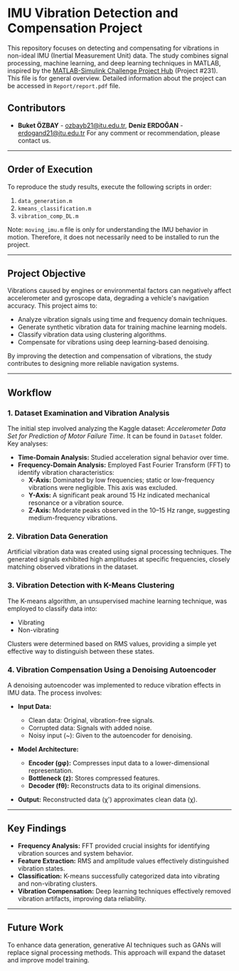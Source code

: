 # IMU Vibration Detection and Compensation Project

This repository focuses on detecting and compensating for vibrations in non-ideal IMU (Inertial Measurement Unit) data. The study combines signal processing, machine learning, and deep learning techniques in MATLAB, inspired by the [MATLAB-Simulink Challenge Project Hub](https://github.com/mathworks/MATLAB-Simulink-Challenge-Project-Hub/tree/main/projects/Vibration%20Detection%20and%20Rejection%20from%20IMU%20Data) (Project #231).
This file is for general overview. Detailed information about the project can be accessed in `Report/report.pdf` file.

## Contributors
- **Buket ÖZBAY** - [ozbayb21@itu.edu.tr](mailto:ozbayb21@itu.edu.tr), **Deniz ERDOĞAN** - [erdogand21@itu.edu.tr](mailto:erdogand21@itu.edu.tr)
For any comment or recommendation, please contact us.

---

## Order of Execution
To reproduce the study results, execute the following scripts in order:

1. `data_generation.m`  
2. `kmeans_classification.m`  
3. `vibration_comp_DL.m`

Note: `moving_imu.m` file is only for understanding the IMU behavior in motion. Therefore, it does not necessarily need to be installed to run the project.

---

## Project Objective
Vibrations caused by engines or environmental factors can negatively affect accelerometer and gyroscope data, degrading a vehicle's navigation accuracy. This project aims to:

- Analyze vibration signals using time and frequency domain techniques.
- Generate synthetic vibration data for training machine learning models.
- Classify vibration data using clustering algorithms.
- Compensate for vibrations using deep learning-based denoising.

By improving the detection and compensation of vibrations, the study contributes to designing more reliable navigation systems.

---

## Workflow

### 1. **Dataset Examination and Vibration Analysis**
The initial step involved analyzing the Kaggle dataset: *Accelerometer Data Set for Prediction of Motor Failure Time*. It can be found in `Dataset` folder. Key analyses:

- **Time-Domain Analysis:** Studied acceleration signal behavior over time.
- **Frequency-Domain Analysis:** Employed Fast Fourier Transform (FFT) to identify vibration characteristics:
  - **X-Axis:** Dominated by low frequencies; static or low-frequency vibrations were negligible. This axis was excluded.
  - **Y-Axis:** A significant peak around 15 Hz indicated mechanical resonance or a vibration source.
  - **Z-Axis:** Moderate peaks observed in the 10–15 Hz range, suggesting medium-frequency vibrations.

### 2. **Vibration Data Generation**
Artificial vibration data was created using signal processing techniques. The generated signals exhibited high amplitudes at specific frequencies, closely matching observed vibrations in the dataset.

### 3. **Vibration Detection with K-Means Clustering**
The K-means algorithm, an unsupervised machine learning technique, was employed to classify data into:
- Vibrating
- Non-vibrating

Clusters were determined based on RMS values, providing a simple yet effective way to distinguish between these states.

### 4. **Vibration Compensation Using a Denoising Autoencoder**
A denoising autoencoder was implemented to reduce vibration effects in IMU data. The process involves:

- **Input Data:**
  - Clean data: Original, vibration-free signals.
  - Corrupted data: Signals with added noise.
  - Noisy input (~): Given to the autoencoder for denoising.

- **Model Architecture:**
  - **Encoder (gφ):** Compresses input data to a lower-dimensional representation.
  - **Bottleneck (z):** Stores compressed features.
  - **Decoder (fθ):** Reconstructs data to its original dimensions.

- **Output:** Reconstructed data (χ') approximates clean data (χ).

---

## Key Findings
- **Frequency Analysis:** FFT provided crucial insights for identifying vibration sources and system behavior.
- **Feature Extraction:** RMS and amplitude values effectively distinguished vibration states.
- **Classification:** K-means successfully categorized data into vibrating and non-vibrating clusters.
- **Vibration Compensation:** Deep learning techniques effectively removed vibration artifacts, improving data reliability.

---

## Future Work
To enhance data generation, generative AI techniques such as GANs will replace signal processing methods. This approach will expand the dataset and improve model training.

